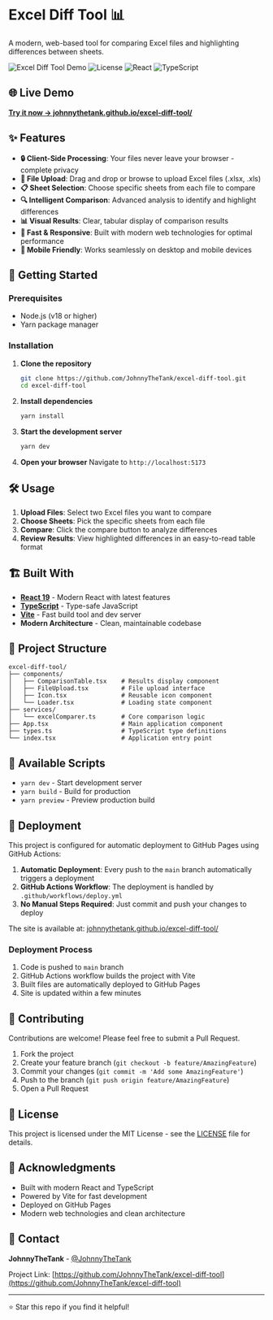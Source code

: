 # Excel Diff Tool 📊

A modern, web-based tool for comparing Excel files and highlighting differences between sheets. 

![Excel Diff Tool Demo](https://img.shields.io/badge/status-active-brightgreen.svg)
![License](https://img.shields.io/badge/license-MIT-blue.svg)
![React](https://img.shields.io/badge/React-19.1.0-blue.svg)
![TypeScript](https://img.shields.io/badge/TypeScript-5.7.2-blue.svg)

## 🌐 Live Demo

**[Try it now → johnnythetank.github.io/excel-diff-tool/](https://johnnythetank.github.io/excel-diff-tool/)**

## ✨ Features

- **🔒 Client-Side Processing**: Your files never leave your browser - complete privacy
- **📁 File Upload**: Drag and drop or browse to upload Excel files (.xlsx, .xls)
- **📋 Sheet Selection**: Choose specific sheets from each file to compare
- **🔍 Intelligent Comparison**: Advanced analysis to identify and highlight differences
- **📊 Visual Results**: Clear, tabular display of comparison results
- **🚀 Fast & Responsive**: Built with modern web technologies for optimal performance
- **📱 Mobile Friendly**: Works seamlessly on desktop and mobile devices

## 🚀 Getting Started

### Prerequisites

- Node.js (v18 or higher)
- Yarn package manager

### Installation

1. **Clone the repository**
   ```bash
   git clone https://github.com/JohnnyTheTank/excel-diff-tool.git
   cd excel-diff-tool
   ```

2. **Install dependencies**
   ```bash
   yarn install
   ```

3. **Start the development server**
   ```bash
   yarn dev
   ```

4. **Open your browser**
   Navigate to `http://localhost:5173`

## 🛠️ Usage

1. **Upload Files**: Select two Excel files you want to compare
2. **Choose Sheets**: Pick the specific sheets from each file
3. **Compare**: Click the compare button to analyze differences
4. **Review Results**: View highlighted differences in an easy-to-read table format

## 🏗️ Built With

- **[React 19](https://react.dev/)** - Modern React with latest features
- **[TypeScript](https://www.typescriptlang.org/)** - Type-safe JavaScript
- **[Vite](https://vitejs.dev/)** - Fast build tool and dev server
- **Modern Architecture** - Clean, maintainable codebase

## 📁 Project Structure

```
excel-diff-tool/
├── components/
│   ├── ComparisonTable.tsx    # Results display component
│   ├── FileUpload.tsx         # File upload interface
│   ├── Icon.tsx               # Reusable icon component
│   └── Loader.tsx             # Loading state component
├── services/
│   └── excelComparer.ts       # Core comparison logic
├── App.tsx                    # Main application component
├── types.ts                   # TypeScript type definitions
└── index.tsx                  # Application entry point
```

## 🔧 Available Scripts

- `yarn dev` - Start development server
- `yarn build` - Build for production
- `yarn preview` - Preview production build

## 🚀 Deployment

This project is configured for automatic deployment to GitHub Pages using GitHub Actions:

1. **Automatic Deployment**: Every push to the `main` branch automatically triggers a deployment
2. **GitHub Actions Workflow**: The deployment is handled by `.github/workflows/deploy.yml`
3. **No Manual Steps Required**: Just commit and push your changes to deploy

The site is available at: [johnnythetank.github.io/excel-diff-tool/](https://johnnythetank.github.io/excel-diff-tool/)

### Deployment Process

1. Code is pushed to `main` branch
2. GitHub Actions workflow builds the project with Vite
3. Built files are automatically deployed to GitHub Pages
4. Site is updated within a few minutes

## 🤝 Contributing

Contributions are welcome! Please feel free to submit a Pull Request.

1. Fork the project
2. Create your feature branch (`git checkout -b feature/AmazingFeature`)
3. Commit your changes (`git commit -m 'Add some AmazingFeature'`)
4. Push to the branch (`git push origin feature/AmazingFeature`)
5. Open a Pull Request

## 📝 License

This project is licensed under the MIT License - see the [LICENSE](LICENSE) file for details.

## 🙏 Acknowledgments

- Built with modern React and TypeScript
- Powered by Vite for fast development
- Deployed on GitHub Pages
- Modern web technologies and clean architecture

## 📧 Contact

**JohnnyTheTank** - [@JohnnyTheTank](https://github.com/JohnnyTheTank)

Project Link: [https://github.com/JohnnyTheTank/excel-diff-tool](https://github.com/JohnnyTheTank/excel-diff-tool)

---

⭐ Star this repo if you find it helpful! 
